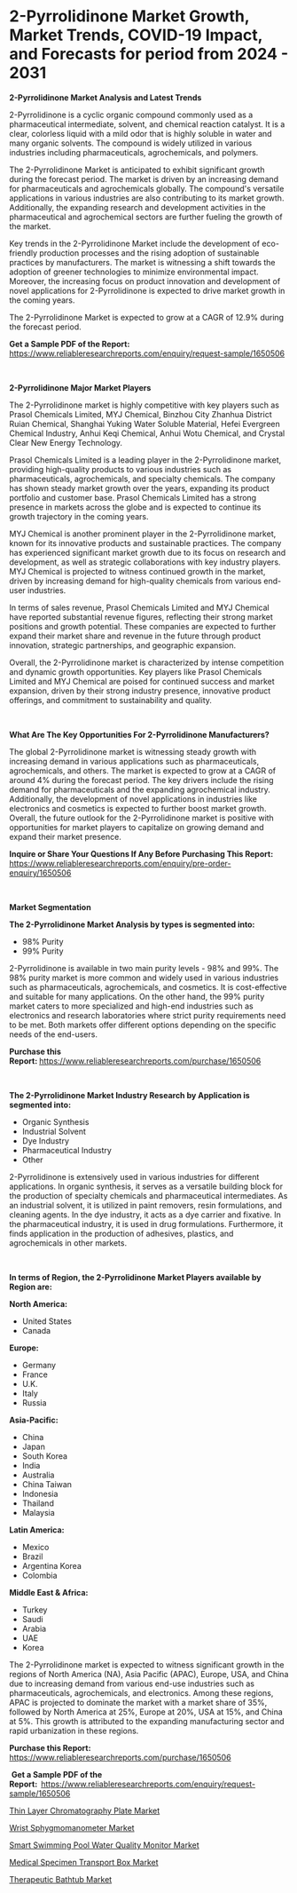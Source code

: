 <p><h1>2-Pyrrolidinone Market Growth, Market Trends, COVID-19 Impact, and Forecasts for period from 2024 - 2031</h1></p><p><strong>2-Pyrrolidinone Market Analysis and Latest Trends</strong></p>
<p><p>2-Pyrrolidinone is a cyclic organic compound commonly used as a pharmaceutical intermediate, solvent, and chemical reaction catalyst. It is a clear, colorless liquid with a mild odor that is highly soluble in water and many organic solvents. The compound is widely utilized in various industries including pharmaceuticals, agrochemicals, and polymers.</p><p>The 2-Pyrrolidinone Market is anticipated to exhibit significant growth during the forecast period. The market is driven by an increasing demand for pharmaceuticals and agrochemicals globally. The compound's versatile applications in various industries are also contributing to its market growth. Additionally, the expanding research and development activities in the pharmaceutical and agrochemical sectors are further fueling the growth of the market.</p><p>Key trends in the 2-Pyrrolidinone Market include the development of eco-friendly production processes and the rising adoption of sustainable practices by manufacturers. The market is witnessing a shift towards the adoption of greener technologies to minimize environmental impact. Moreover, the increasing focus on product innovation and development of novel applications for 2-Pyrrolidinone is expected to drive market growth in the coming years.</p><p>The 2-Pyrrolidinone Market is expected to grow at a CAGR of 12.9% during the forecast period.</p></p>
<p><strong>Get a Sample PDF of the Report:&nbsp;</strong> <a href="https://www.reliableresearchreports.com/enquiry/request-sample/1650506">https://www.reliableresearchreports.com/enquiry/request-sample/1650506</a></p>
<p>&nbsp;</p>
<p><strong>2-Pyrrolidinone Major Market Players</strong></p>
<p><p>The 2-Pyrrolidinone market is highly competitive with key players such as Prasol Chemicals Limited, MYJ Chemical, Binzhou City Zhanhua District Ruian Chemical, Shanghai Yuking Water Soluble Material, Hefei Evergreen Chemical Industry, Anhui Keqi Chemical, Anhui Wotu Chemical, and Crystal Clear New Energy Technology.</p><p>Prasol Chemicals Limited is a leading player in the 2-Pyrrolidinone market, providing high-quality products to various industries such as pharmaceuticals, agrochemicals, and specialty chemicals. The company has shown steady market growth over the years, expanding its product portfolio and customer base. Prasol Chemicals Limited has a strong presence in markets across the globe and is expected to continue its growth trajectory in the coming years.</p><p>MYJ Chemical is another prominent player in the 2-Pyrrolidinone market, known for its innovative products and sustainable practices. The company has experienced significant market growth due to its focus on research and development, as well as strategic collaborations with key industry players. MYJ Chemical is projected to witness continued growth in the market, driven by increasing demand for high-quality chemicals from various end-user industries.</p><p>In terms of sales revenue, Prasol Chemicals Limited and MYJ Chemical have reported substantial revenue figures, reflecting their strong market positions and growth potential. These companies are expected to further expand their market share and revenue in the future through product innovation, strategic partnerships, and geographic expansion.</p><p>Overall, the 2-Pyrrolidinone market is characterized by intense competition and dynamic growth opportunities. Key players like Prasol Chemicals Limited and MYJ Chemical are poised for continued success and market expansion, driven by their strong industry presence, innovative product offerings, and commitment to sustainability and quality.</p></p>
<p>&nbsp;</p>
<p><strong>What Are The Key Opportunities For 2-Pyrrolidinone Manufacturers?</strong></p>
<p><p>The global 2-Pyrrolidinone market is witnessing steady growth with increasing demand in various applications such as pharmaceuticals, agrochemicals, and others. The market is expected to grow at a CAGR of around 4% during the forecast period. The key drivers include the rising demand for pharmaceuticals and the expanding agrochemical industry. Additionally, the development of novel applications in industries like electronics and cosmetics is expected to further boost market growth. Overall, the future outlook for the 2-Pyrrolidinone market is positive with opportunities for market players to capitalize on growing demand and expand their market presence.</p></p>
<p><strong>Inquire or Share Your Questions If Any Before Purchasing This Report:</strong> <a href="https://www.reliableresearchreports.com/enquiry/pre-order-enquiry/1650506">https://www.reliableresearchreports.com/enquiry/pre-order-enquiry/1650506</a></p>
<p>&nbsp;</p>
<p><strong>Market Segmentation</strong></p>
<p><strong>The 2-Pyrrolidinone Market Analysis by types is segmented into:</strong></p>
<p><ul><li>98% Purity</li><li>99% Purity</li></ul></p>
<p><p>2-Pyrrolidinone is available in two main purity levels - 98% and 99%. The 98% purity market is more common and widely used in various industries such as pharmaceuticals, agrochemicals, and cosmetics. It is cost-effective and suitable for many applications. On the other hand, the 99% purity market caters to more specialized and high-end industries such as electronics and research laboratories where strict purity requirements need to be met. Both markets offer different options depending on the specific needs of the end-users.</p></p>
<p><strong>Purchase this Report:&nbsp;</strong><a href="https://www.reliableresearchreports.com/purchase/1650506">https://www.reliableresearchreports.com/purchase/1650506</a></p>
<p>&nbsp;</p>
<p><strong>The 2-Pyrrolidinone Market Industry Research by Application is segmented into:</strong></p>
<p><ul><li>Organic Synthesis</li><li>Industrial Solvent</li><li>Dye Industry</li><li>Pharmaceutical Industry</li><li>Other</li></ul></p>
<p><p>2-Pyrrolidinone is extensively used in various industries for different applications. In organic synthesis, it serves as a versatile building block for the production of specialty chemicals and pharmaceutical intermediates. As an industrial solvent, it is utilized in paint removers, resin formulations, and cleaning agents. In the dye industry, it acts as a dye carrier and fixative. In the pharmaceutical industry, it is used in drug formulations. Furthermore, it finds application in the production of adhesives, plastics, and agrochemicals in other markets.</p></p>
<p>&nbsp;</p>
<p><strong>In terms of Region, the 2-Pyrrolidinone Market Players available by Region are:</strong></p>
<p>
    <p> <strong> North America: </strong>
        <ul>
            <li>United States</li>
            <li>Canada</li>
        </ul>
        </p> 
    <p> <strong> Europe: </strong>
        <ul>
            <li>Germany</li>
            <li>France</li>
            <li>U.K.</li>
            <li>Italy</li>
            <li>Russia</li>
        </ul>
        </p> 
    <p> <strong> Asia-Pacific: </strong>
        <ul>
            <li>China</li>
            <li>Japan</li>
            <li>South Korea</li>
            <li>India</li>
            <li>Australia</li>
            <li>China Taiwan</li>
            <li>Indonesia</li>
            <li>Thailand</li>
            <li>Malaysia</li>
        </ul>
        </p> 
    <p> <strong> Latin America: </strong>
        <ul>
            <li>Mexico</li>
            <li>Brazil</li>
            <li>Argentina Korea</li>
            <li>Colombia</li>
        </ul>
        </p> 
    <p> <strong> Middle East & Africa: </strong>
        <ul>
            <li>Turkey</li>
            <li>Saudi</li>
            <li>Arabia</li>
            <li>UAE</li>
            <li>Korea</li>
        </ul>
    </p>
    </p>
<p><p>The 2-Pyrrolidinone market is expected to witness significant growth in the regions of North America (NA), Asia Pacific (APAC), Europe, USA, and China due to increasing demand from various end-use industries such as pharmaceuticals, agrochemicals, and electronics. Among these regions, APAC is projected to dominate the market with a market share of 35%, followed by North America at 25%, Europe at 20%, USA at 15%, and China at 5%. This growth is attributed to the expanding manufacturing sector and rapid urbanization in these regions.</p></p>
<p><strong>Purchase this Report: </strong><a href="https://www.reliableresearchreports.com/purchase/1650506">https://www.reliableresearchreports.com/purchase/1650506</a></p>
<p>&nbsp;<strong>Get a Sample PDF of the Report:&nbsp;&nbsp;</strong><a href="https://www.reliableresearchreports.com/enquiry/request-sample/1650506">https://www.reliableresearchreports.com/enquiry/request-sample/1650506</a></p>
<p><strong></strong></p>
<p><p><a href="https://issuu.com/reportprime-2/docs/thin-layer-chromatography-plate-market-size-2030.p">Thin Layer Chromatography Plate Market</a></p><p><a href="https://medium.com/p/977b5c91e962/edit">Wrist Sphygmomanometer Market</a></p><p><a href="https://github.com/jaidynmorantestelletmjzya/Market-Research-Report-List-1/blob/main/smart-swimming-pool-water-quality-monitor-market.md">Smart Swimming Pool Water Quality Monitor Market</a></p><p><a href="https://github.com/juniordelafrance/Market-Research-Report-List-1/blob/main/medical-specimen-transport-box-market.md">Medical Specimen Transport Box Market</a></p><p><a href="https://medium.com/@williebarrett2023/therapeutic-bathtub-market-competitive-analysis-market-trends-and-forecast-to-2031-83f2b519ee67">Therapeutic Bathtub Market</a></p></p>